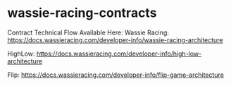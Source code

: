 # wassie-racing-contracts

Contract Technical Flow Available Here:
Wassie Racing: https://docs.wassieracing.com/developer-info/wassie-racing-architecture  

HighLow: https://docs.wassieracing.com/developer-info/high-low-architecture  

Flip: https://docs.wassieracing.com/developer-info/flip-game-architecture  

